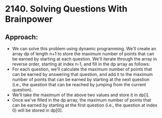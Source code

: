 # 2140. Solving Questions With Brainpower

## Approach:
 - We can solve this problem using dynamic programming. We'll create an array dp of length n+1 to store the maximum number of points that can be earned by starting at each question. We'll iterate through the array in reverse order, starting at index n-1, and fill in the dp array as follows:
 - For each question, we'll calculate the maximum number of points that can be earned by answering that question, and add it to the maximum number of points that can be earned by starting at the next question (i.e., the question that can be reached by jumping from the current question).
 - We'll take the maximum of the above two values and store it in dp[i].
 - Once we've filled in the dp array, the maximum number of points that can be earned by starting at the first question (i.e., the question at index 0) will be stored in dp[0].
 
 <br></br>
